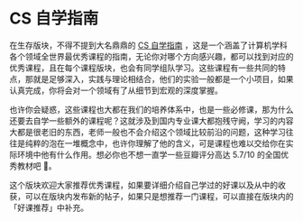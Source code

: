 # CS 自学指南

在生存版块，不得不提到大名鼎鼎的 [CS 自学指南](https://csdiy.wiki/) ，这是一个涵盖了计算机学科各个领域全世界最优秀课程的指南，无论你对哪个方向感兴趣，都可以找到对应的优秀课程，且在每个课程版块，也会有同学组队学习。这些课程有一些共同的特点，那就是足够深入，实践与理论相结合，他们的实验一般都是一个小项目，如果认真完成，你将会对一个领域有了从细节到宏观的深度掌握。

也许你会疑惑，这些课程也大都在我们的培养体系中，也是一些必修课，那为什么还要去自学一些额外的课程呢？这就涉及到国内专业课大都抱残守阙，学习的内容大都是很老旧的东西，老师一般也不会介绍这个领域比较前沿的问题，这种学习往往是纯粹的泡在一堆概念中，也许你理解了他的含义，可是课程也难以交给你在实际环境中他有什么作用。想必你也不想一直学一些豆瓣评分高达 5.7/10 的全国优秀教材吧 :dog:。

这个版块欢迎大家推荐优秀课程，如果要详细介绍自己学过的好课以及从中的收获，可以在版块内发布新的帖子，如果只是想推荐一门课程，可以直接在版块内的「好课推荐」中补充。
